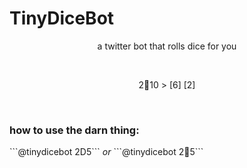 # TinyDiceBot
<p align="center">
<a href="https://twitter.com/TinyDiceBot"></a>
a twitter bot that rolls dice for you
</p><br>

<p align="center">
2🎲10 > [6] [2]
</p><br>

<h3>how to use the darn thing:</h3>
```@tinydicebot 2D5``` <i>or</i> ```@tinydicebot 2🎲5```
